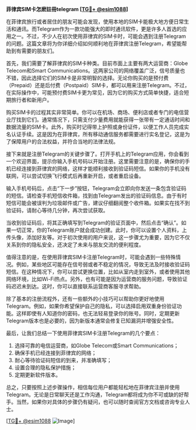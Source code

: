 **菲律宾SIM卡怎麽註冊telegram [[TG💪+ @esim1088](https://t.me/s/esim1088)]**

在菲律宾旅行或者居住的朋友可能会发现，使用本地的SIM卡能极大地方便日常生活和通讯。而Telegram作为一款功能强大的即时通讯软件，更是许多人首选的应用之一。不过，不少人在初次使用菲律宾的SIM卡时，可能会遇到注册Telegram的问题。这篇文章将为你详细介绍如何顺利地在菲律宾注册Telegram，希望能帮助到有需要的朋友们。

首先，我们需要了解菲律宾的SIM卡种类。目前市面上主要有两大运营商：Globe Telecom和Smart Communications。这两家公司的网络覆盖广泛，信号质量也不错，因此选择它们的SIM卡是非常明智的选择。无论你购买的是预付费（Prepaid）还是后付费（Postpaid）SIM卡，都可以用来注册Telegram。不过，在实际操作中，可能预付费SIM卡更为常见，因为它的购买方式简单快捷，适合短期旅行者和新用户。

购买SIM卡的过程其实非常简单。你可以在机场、商场、便利店或者专门的电信营业厅找到它们。通常情况下，只需支付少量费用就能获得一张带有一定通话时间和数据流量的SIM卡。此外，购买时记得带上护照或身份证件，以便工作人员完成实名认证手续。这是因为在菲律宾，所有移动通信服务都需要进行实名登记，这是为了保障用户的合法权益，并符合当地的法律法规。

接下来就是注册Telegram的关键步骤了。打开手机上的Telegram应用，你会看到一个欢迎界面，提示你输入手机号码以开始注册。这里需要注意的是，确保你的手机已经连接到菲律宾的网络，这样才能顺利接收到验证码短信。如果你的手机没有联网，可以尝试切换飞行模式后再重新开启，或者重启设备。

输入手机号码后，点击“下一步”按钮，Telegram会立即向你发送一条包含验证码的短信。请检查手机短信收件箱，找到由Telegram发出的验证码信息。由于有时短信可能会被误判为垃圾邮件或广告，建议仔细翻阅整个收件箱。如果实在找不到验证码，请耐心等待几分钟，再次尝试获取。

当收到验证码后，将其正确填写到Telegram的验证页面中，然后点击“确认”。如果一切正常，你的Telegram账户就会成功创建。此时，你可以设置个人资料，上传头像，添加好友等。对于初次使用的用户来说，这一步骤尤为重要，因为它不仅关系到你的隐私安全，还决定了未来与朋友交流的便利程度。

值得注意的是，在使用菲律宾SIM卡注册Telegram时，可能会遇到一些特殊情况。例如，某些地区可能存在信号弱或者不稳定的情况，导致无法及时接收验证码短信。在这种情况下，你可以尝试更换位置，比如从室内走到室外，或者使用其他网络环境，比如Wi-Fi热点。另外，也有可能是因为运营商的服务问题，导致验证码迟迟未到达。这时，你可以直接联系运营商客服寻求帮助。

除了基本的注册流程外，还有一些额外的小技巧可以帮助你更好地使用Telegram。例如，如果你希望保护自己的隐私，可以选择启用双重身份验证功能。这样即使有人知道你的密码，也无法轻易登录你的账号。同时，定期更新Telegram版本也是必要的，因为新版本通常会修复已知漏洞并增强安全性。

最后，让我们总结一下使用菲律宾SIM卡注册Telegram的几个要点：
1. 选择可靠的电信运营商，如Globe Telecom或Smart Communications；
2. 确保手机已经连接到菲律宾的网络；
3. 耐心等待验证码短信的到来，并准确填写；
4. 设置合理的隐私保护措施；
5. 定期更新软件版本。

总之，只要按照上述步骤操作，相信每位用户都能轻松地在菲律宾注册并使用Telegram。无论是日常聊天还是工作沟通，Telegram都将成为你不可或缺的好帮手。当然，如果你对具体的步骤仍有疑问，也可以随时查阅官方文档或咨询专业人士。

[[TG💪+ @esim1088](https://t.me/s/esim1088) ![Image](https://i.postimg.cc/4NQfJmqS/Snipaste-2025-05-13-00-14-12.png)]
